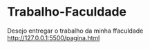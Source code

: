 # Trabalho-Faculdade
Desejo entregar o trabalho da minha ffaculdade
http://127.0.0.1:5500/pagina.html
